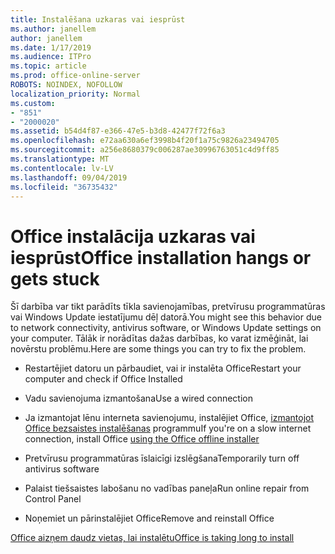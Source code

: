 ```yaml
---
title: Instalēšana uzkaras vai iesprūst
ms.author: janellem
author: janellem
ms.date: 1/17/2019
ms.audience: ITPro
ms.topic: article
ms.prod: office-online-server
ROBOTS: NOINDEX, NOFOLLOW
localization_priority: Normal
ms.custom:
- "851"
- "2000020"
ms.assetid: b54d4f87-e366-47e5-b3d8-42477f72f6a3
ms.openlocfilehash: e72aa630a6ef3998b4f20f1a75c9826a23494705
ms.sourcegitcommit: a256e8680379c006287ae30996763051c4d9ff85
ms.translationtype: MT
ms.contentlocale: lv-LV
ms.lasthandoff: 09/04/2019
ms.locfileid: "36735432"
---
```

# <a name="office-installation-hangs-or-gets-stuck"></a><span data-ttu-id="c1760-102">Office instalācija uzkaras vai iesprūst</span><span class="sxs-lookup"><span data-stu-id="c1760-102">Office installation hangs or gets stuck</span></span>

<span data-ttu-id="c1760-103">Šī darbība var tikt parādīts tīkla savienojamības, pretvīrusu programmatūras vai Windows Update iestatījumu dēļ datorā.</span><span class="sxs-lookup"><span data-stu-id="c1760-103">You might see this behavior due to network connectivity, antivirus software, or Windows Update settings on your computer.</span></span> <span data-ttu-id="c1760-104">Tālāk ir norādītas dažas darbības, ko varat izmēģināt, lai novērstu problēmu.</span><span class="sxs-lookup"><span data-stu-id="c1760-104">Here are some things you can try to fix the problem.</span></span>
  
- <span data-ttu-id="c1760-105">Restartējiet datoru un pārbaudiet, vai ir instalēta Office</span><span class="sxs-lookup"><span data-stu-id="c1760-105">Restart your computer and check if Office Installed</span></span>

- <span data-ttu-id="c1760-106">Vadu savienojuma izmantošana</span><span class="sxs-lookup"><span data-stu-id="c1760-106">Use a wired connection</span></span>

- <span data-ttu-id="c1760-107">Ja izmantojat lēnu interneta savienojumu, instalējiet Office, [izmantojot Office bezsaistes instalēšanas](https://support.office.com/article/f0a85fe7-118f-41cb-a791-d59cef96ad1c?wt.mc_id=Alchemy_ClientDIA) programmu</span><span class="sxs-lookup"><span data-stu-id="c1760-107">If you're on a slow internet connection, install Office [using the Office offline installer](https://support.office.com/article/f0a85fe7-118f-41cb-a791-d59cef96ad1c?wt.mc_id=Alchemy_ClientDIA)</span></span>

- <span data-ttu-id="c1760-108">Pretvīrusu programmatūras īslaicīgi izslēgšana</span><span class="sxs-lookup"><span data-stu-id="c1760-108">Temporarily turn off antivirus software</span></span>

- <span data-ttu-id="c1760-109">Palaist tiešsaistes labošanu no vadības paneļa</span><span class="sxs-lookup"><span data-stu-id="c1760-109">Run online repair from Control Panel</span></span>

- <span data-ttu-id="c1760-110">Noņemiet un pārinstalējiet Office</span><span class="sxs-lookup"><span data-stu-id="c1760-110">Remove and reinstall Office</span></span>

[<span data-ttu-id="c1760-111">Office aizņem daudz vietas, lai instalētu</span><span class="sxs-lookup"><span data-stu-id="c1760-111">Office is taking long to install</span></span>](https://support.office.com/article/0f09f357-3fef-42a6-b8aa-cef4c6c44bdf?wt.mc_id=Alchemy_ClientDIA)
  